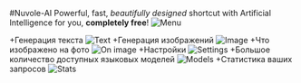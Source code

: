 #Nuvole-AI
Powerful, fast, _beautifully designed_ shortcut with Artificial Intelligence for you, **completely free**!
![Menu]()

+Генерация текста
![Text]()
+Генерация изображений
![Image]()
+Что изображено на фото
![On image]()
+Настройки
![Settings]()
+Большое количество доступных языковых моделей
![Models]()
+Статистика ваших запросов
![Stats]()